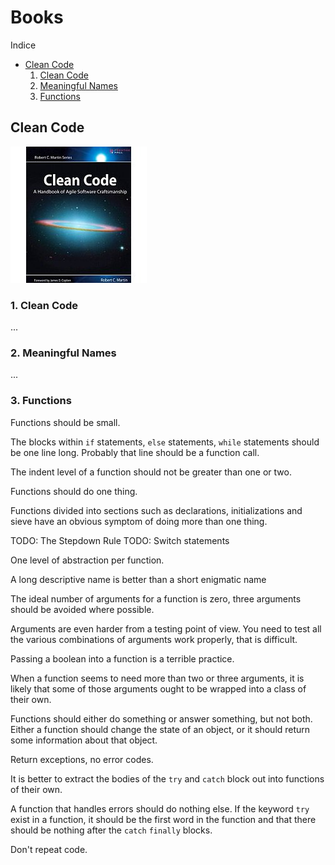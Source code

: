 # Books

Indice
+ [Clean Code](#clean-code)
    1. [Clean Code](#1-clean-code)
    2. [Meaningful Names](#2-meaningful-names)
    3. [Functions](#3-functions)

## Clean Code
![Clean Code](images/clean_code.jpg "Clean Code")

### 1. Clean Code
...

### 2. Meaningful Names
...

### 3. Functions

Functions should be small.

The blocks within `if` statements, `else` statements, `while` statements should be one line long. Probably that line should be a function call.

The indent level of a function should not be greater than one or two.

Functions should do one thing.

Functions divided into sections such as declarations, initializations and sieve have an obvious symptom of doing more than one thing.

TODO: The Stepdown Rule
TODO: Switch statements

One level of abstraction per function.

A long descriptive name is better than a short enigmatic name

The ideal number of arguments for a function is zero, three arguments should be avoided where possible.

Arguments are even harder from a testing point of view. You need to test all the various combinations of arguments work properly, that is difficult.

Passing a boolean into a function is a terrible practice.

When a function seems to need more than two or three arguments, it is likely that some of those arguments ought to be wrapped into a class of their own.

Functions should either do something or answer something, but not both. Either a function should change the state of an object, or it should return some information about that object.

Return exceptions, no error codes.

It is better to extract the bodies of the `try` and `catch` block out into functions of their own.

A function that handles errors should do nothing else. If the keyword `try` exist in a function, it should be the first word in the function and that there should be nothing after the `catch` `finally` blocks.

Don't repeat code.
